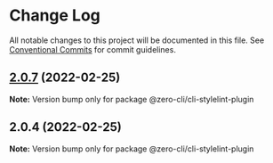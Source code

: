 # Change Log

All notable changes to this project will be documented in this file.
See [Conventional Commits](https://conventionalcommits.org) for commit guidelines.

## [2.0.7](https://github.com/13426078416/zero-cli/compare/v2.0.4...v2.0.7) (2022-02-25)

**Note:** Version bump only for package @zero-cli/cli-stylelint-plugin





## 2.0.4 (2022-02-25)

**Note:** Version bump only for package @zero-cli/cli-stylelint-plugin
